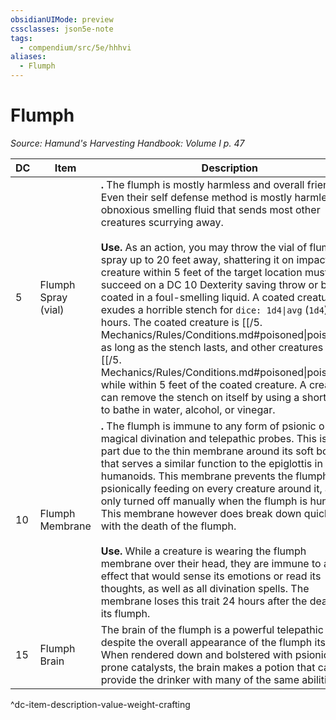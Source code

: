 ```yaml
---
obsidianUIMode: preview
cssclasses: json5e-note
tags:
  - compendium/src/5e/hhhvi
aliases:
  - Flumph
---
```

# Flumph
*Source: Hamund's Harvesting Handbook: Volume I p. 47* 

| DC | Item | Description | Value | Weight | Crafting |
|----|------|-------------|-------|--------|----------|
| 5 | Flumph Spray (vial) | **.** The flumph is mostly harmless and overall friendly. Even their self defense method is mostly harmless; an obnoxious smelling fluid that sends most other creatures scurrying away.<br /><br />**Use.** As an action, you may throw the vial of flumph spray up to 20 feet away, shattering it on impact. Each creature within 5 feet of the target location must succeed on a DC 10 Dexterity saving throw or be coated in a foul-smelling liquid. A coated creature exudes a horrible stench for `dice: 1d4\|avg` (`1d4`) hours. The coated creature is [[/5. Mechanics/Rules/Conditions.md#poisoned\|poisoned]] as long as the stench lasts, and other creatures are [[/5. Mechanics/Rules/Conditions.md#poisoned\|poisoned]] while within 5 feet of the coated creature. A creature can remove the stench on itself by using a short rest to bathe in water, alcohol, or vinegar. | 1 sp | 1 lb | — |
| 10 | Flumph Membrane | **.** The flumph is immune to any form of psionic or magical divination and telepathic probes. This is in part due to the thin membrane around its soft body that serves a similar function to the epiglottis in humanoids. This membrane prevents the flumph from psionically feeding on every creature around it, and is only turned off manually when the flumph is hungry. This membrane however does break down quickly with the death of the flumph.<br /><br />**Use.** While a creature is wearing the flumph membrane over their head, they are immune to any effect that would sense its emotions or read its thoughts, as well as all divination spells. The membrane loses this trait 24 hours after the death of its flumph. | 8 sp | 2 lb | [[5. Mechanics/Items/Mood Cap.md\|Mood Cap]] |
| 15 | Flumph Brain | The brain of the flumph is a powerful telepathic organ despite the overall appearance of the flumph itself. When rendered down and bolstered with psionically prone catalysts, the brain makes a potion that can provide the drinker with many of the same abilities. | 1 gp | 2 lb | [[5. Mechanics/Items/Potion Of Mind Reading.md\|Potion of Mind Reading]] |
^dc-item-description-value-weight-crafting
